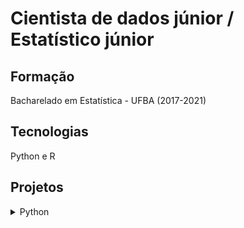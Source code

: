 # Cientista de dados júnior / Estatístico júnior
## Formação
Bacharelado em Estatística - UFBA (2017-2021)
## Tecnologias
Python e R
## Projetos
<details>
<summary> Python </summary>
  
### Titanic
Este banco de dados faz parte de uma [competição no Kaggle](https://www.kaggle.com/competitions/titanic). Este banco de dados é referente ao acidente do Titanic, cada linha representa um passageiro e contém algumas informações sobre ele. O banco de dados contém 1309 linhas e 11 colunas:
- PassengerId: índice de cada observação;
- Survived: valor que indica se a pessoa sobreviveu ao acidente ou não (0 = não sobreviveu, 1 = sobreviveu);
- Pclass: valor que indica a qual classe o ticket pertence (1 = 1ª classe, 2 = 2ª classe, 3 = 3ª classe);
- Sex: valor que indica qual o gênero da pessoa (male = masculino, female = feminino);
- Age: valor que indica a idade da pessoa;
- SibSp: número de filhos e cônjuges à bordo;
- Parch: número de pais e filhos à bordo;
- Ticket: número do ticket;
- Fare: quantia da tarifa paga pela pessoa;
- Cabin: número da cabine;
- Embarked: local de embarque (C = Cherbourg, Q = Queenstown, S = Southampton);
- Name: nome da pessoa.

O objetivo é criar um modelo preditivo para prever se uma pessoa vai ou não morrer baseado nas variáveis fornecidas.

<details>
<summary> Machine Learning </summary>
  
```
import pandas as pd
import seaborn as sns
import numpy as np
import matplotlib.pyplot as plt
import scipy as sp
import sklearn as skl
import statsmodels.formula.api as smf
from statsmodels.tools import add_constant
from sklearn.experimental import enable_iterative_imputer
from sklearn.impute import IterativeImputer
from sklearn.ensemble import RandomForestClassifier
from sklearn.metrics import accuracy_score, confusion_matrix, precision_score, recall_score, ConfusionMatrixDisplay, roc_curve, roc_auc_score, root_mean_squared_error, precision_recall_curve
from sklearn.model_selection import RandomizedSearchCV, train_test_split, cross_val_score, StratifiedKFold, cross_val_predict
from scipy.stats import randint
```
<!-- SAIDA-EXECUCAO -->
<!-- SAIDA-EXECUCAO -->
```bash

```
<!-- FIM-SAIDA-EXECUCAO -->
<!-- FIM-SAIDA-EXECUCAO -->
</details>
</details>
